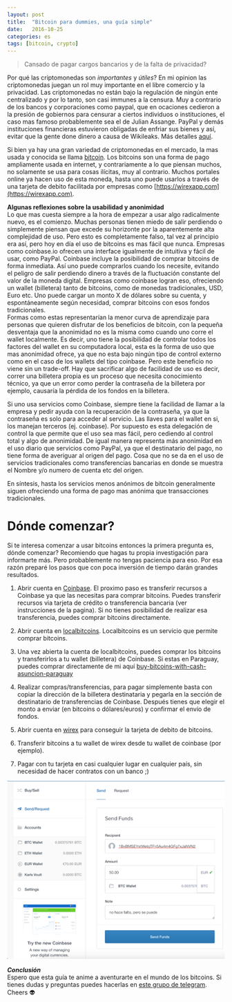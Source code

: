 ```yaml
---
layout: post
title:  "Bitcoin para dummies, una guía simple"
date:   2016-10-25
categories: es
tags: [bitcoin, crypto]
---
```

>Cansado de pagar cargos bancarios y de la falta de privacidad?  

Por qué las criptomonedas son *importantes* y *útiles*?
En mi opinion las criptomonedas juegan un rol muy importante en el libre comercio y la privacidad. Las criptomonedas no están bajo la regulación de ningún ente centralizado y por lo tanto, son casi immunes a la censura. Muy a contrario de los bancos y corporaciones como paypal, que en ocaciones cedieron a la presión de gobiernos para censurar a ciertos individuos o instituciones, el caso mas famoso probablemente sea el de Julian Assange. PayPal y demás instituciones financieras estuvieron obligadas de enfriar sus bienes y así, evitar que la gente done dinero a causa de Wikileaks. Más detalles [aquí](https://www.wired.com/2010/12/paypal-wikileaks/).
<!--more-->
Si bien ya hay una gran variedad de criptomonedas en el mercado, la mas usada y conocida se llama [bitcoin](https://es.wikipedia.org/wiki/Bitcoin). Los bitcoins son una forma de pago ampliamente usada en internet, y contrariamente a lo que piensan muchos, no solamente se usa para cosas ilícitas, muy al contrario. Muchos portales online ya hacen uso de esta moneda, hasta uno puede usarlos a través de una tarjeta de debito facilitada por empresas como [https://wirexapp.com](https://wirexapp.com).

**Algunas reflexiones sobre la usabilidad y anonimidad**  
Lo que mas cuesta siempre a la hora de empezar a usar algo radicalmente nuevo, es el comienzo. Muchas personas tienen miedo de salir perdiendo o simplemente piensan que excede su horizonte por la aparentemente alta complejidad de uso. Pero esto es completamente falso, tal vez al principio era así, pero hoy en día el uso de bitcoins es mas fácil que nunca. Empresas como coinbase.io ofrecen una interface igualmente de intuitiva y fácil de usar, como PayPal. Coinbase incluye la posibilidad de comprar bitcoins de forma inmediata. Así uno puede comprarlos cuando los necesite, evitando el peligro de salir perdiendo dinero a través de la fluctuación constante del valor de la moneda digital. Empresas como coinbase logran eso, ofreciendo un wallet (billetera) tanto de bitcoins, como de monedas tradicionales, USD, Euro etc. Uno puede cargar un monto X de dólares sobre su cuenta, y espontáneamente según necesidad, comprar bitcoins con esos fondos tradicionales.  
Formas como estas representarían la menor curva de aprendizaje para personas que quieren disfrutar de los beneficios de bitcoin, con la pequeña desventaja que la anonimidad no es la misma como cuando uno corre el wallet localmente. Es decir, uno tiene la posibilidad de controlar todos los factores del wallet en su computadora local, esta es la forma de uso que mas anonimidad ofrece, ya que no esta bajo ningún tipo de control externo como en el caso de los wallets del tipo coinbase. Pero este beneficio no viene sin un trade-off. Hay que sacrificar algo de facilidad de uso es decir, correr una billetera propia es un proceso que necesita conocimiento técnico, ya que un error como perder la contraseña de la billetera por ejemplo, causaría la pérdida de los fondos en la billetera.  

Si uno usa servicios como Coinbase, siempre tiene la facilidad de llamar a la empresa y pedir ayuda con la recuperación de la contraseña, ya que la contraseña es solo para acceder al servicio. Las llaves para el wallet en si, los manejan terceros (ej. coinbase). Por supuesto es esta delegación de control la que permite que el uso sea mas fácil, pero cediendo al control total y algo de anonimidad. De igual manera representa más anonimidad en el uso diario que servicios como PayPal, ya que el destinatario del pago, no tiene forma de averiguar al origen del pago. Cosa que no se da en el uso de servicios tradicionales como transferencias bancarias en donde se muestra el Nombre y/o numero de cuenta etc del origen.

En síntesis, hasta los servicios menos anónimos de bitcoin generalmente siguen ofreciendo una forma de pago mas anónima que transacciones tradicionales.

# Dónde comenzar?
Si te interesa comenzar a usar bitcoins entonces la primera pregunta es, dónde comenzar?
Recomiendo que hagas tu propia investigación para informarte más. Pero probablemente no tengas paciencia para eso. Por esa razón preparé los pasos que con poca inversión de tiempo darán grandes resultados.

1. Abrir cuenta en [Coinbase](https://www.coinbase.com/join/579dfd99b42f8d53684446bd).
El proximo paso es transferir recursos a Coinbase ya que las necesitas para comprar bitcoins. Puedes transferir recursos via tarjeta de crédito o transferencia bancaria (ver instrucciones de la pagina).
Si no tienes posibilidad de realizar esa transferencia, puedes comprar bitcoins directamente.

3. Abrir cuenta en [localbitcoins](https://localbitcoins.com/?ch=7kwx). Localbitcoins es un servicio que permite comprar bitcoins.

4. Una vez abierta la cuenta de localbitcoins, puedes comprar los bitcoins y transferirlos a tu wallet (billetera) de Coinbase. Si estas en Paraguay, puedes comprar directamente de mi aquí [buy-bitcoins-with-cash-asuncion-paraguay](https://localbitcoins.com/ad/384248/buy-bitcoins-with-cash-asuncion-paraguay)

5. Realizar compras/transferencias, para pagar simplemente basta con copiar la dirección de la billetera destinataria y pegarla en la sección de destinatario de transferencias de Coinbase. Después tienes que elegir el monto a enviar (en bitcoins o dólares/euros) y confirmar el envío de fondos.

6. Abrir cuenta en [wirex](https://wirexapp.com) para conseguir la tarjeta de debito de bitcoins.

7. Transferir bitcoins a tu wallet de wirex desde tu wallet de coinbase (por ejemplo).

8. Pagar con tu tarjeta en casi cualquier lugar en cualquier país, sin necesidad de hacer contratos con un banco ;)

![](/images/posts/coinbase.png)

***Conclusión***  
Espero que esta guía te anime a aventurarte en el mundo de los bitcoins. Si tienes dudas y preguntas puedes hacerlas en [este grupo de telegram](https://telegram.me/joinchat/AZH_dz6m8CDg5dH20JBR2A).  
Cheers 👽
